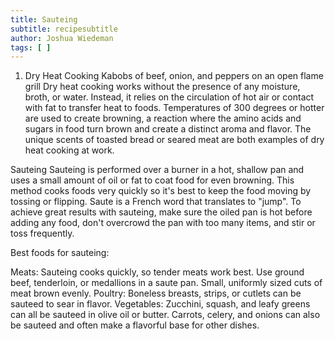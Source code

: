 ```yaml
---
title: Sauteing
subtitle: recipesubtitle
author: Joshua Wiedeman
tags: [ ]
---
```

1. Dry Heat Cooking
Kabobs of beef, onion, and peppers on an open flame grill
Dry heat cooking works without the presence of any moisture, broth, or water. Instead, it relies on the circulation of hot air or contact with fat to transfer heat to foods. Temperatures of 300 degrees or hotter are used to create browning, a reaction where the amino acids and sugars in food turn brown and create a distinct aroma and flavor. The unique scents of toasted bread or seared meat are both examples of dry heat cooking at work.

Sauteing
Sauteing is performed over a burner in a hot, shallow pan and uses a small amount of oil or fat to coat food for even browning. This method cooks foods very quickly so it's best to keep the food moving by tossing or flipping. Saute is a French word that translates to "jump". To achieve great results with sauteing, make sure the oiled pan is hot before adding any food, don't overcrowd the pan with too many items, and stir or toss frequently.

Best foods for sauteing:

Meats: Sauteing cooks quickly, so tender meats work best. Use ground beef, tenderloin, or medallions in a saute pan. Small, uniformly sized cuts of meat brown evenly.
Poultry: Boneless breasts, strips, or cutlets can be sauteed to sear in flavor.
Vegetables: Zucchini, squash, and leafy greens can all be sauteed in olive oil or butter. Carrots, celery, and onions can also be sauteed and often make a flavorful base for other dishes.
